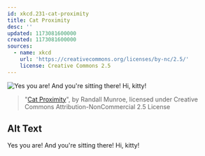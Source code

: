 ```yaml
---
id: xkcd.231-cat-proximity
title: Cat Proximity
desc: ''
updated: 1173081600000
created: 1173081600000
sources:
  - name: xkcd
    url: 'https://creativecommons.org/licenses/by-nc/2.5/'
    license: Creative Commons 2.5
---
```

![Yes you are!  And you're sitting there!  Hi, kitty!](https://imgs.xkcd.com/comics/cat_proximity.png)
> "[Cat Proximity](https://xkcd.com/231/)", by Randall Munroe, licensed under Creative Commons Attribution-NonCommercial 2.5 License

## Alt Text
Yes you are!  And you're sitting there!  Hi, kitty!
